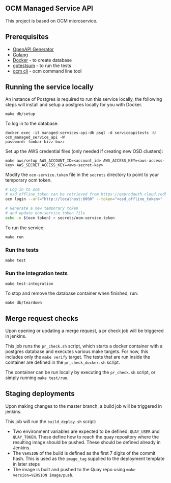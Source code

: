 OCM Managed Service API
---

This project is based on OCM microservice.

## Prerequisites
* [OpenAPI Generator](https://openapi-generator.tech/docs/installation/)
* [Golang](https://golang.org/dl/)
* [Docker](https://docs.docker.com/get-docker/) - to create database
* [gotestsum](https://github.com/gotestyourself/gotestsum#install) - to run the tests
* [ocm cli](https://github.com/openshift-online/ocm-cli/releases) - ocm command line tool

## Running the service locally
An instance of Postgres is required to run this service locally, the following steps will install and setup a postgres locally for you with Docker. 
```
make db/setup
```

To log in to the database: 
```
docker exec -it managed-services-api-db psql -d serviceapitests -U ocm_managed_service_api -W
password: foobar-bizz-buzz
```

Set up the AWS credential files (only needed if creating new OSD clusters):
```
make aws/setup AWS_ACCOUNT_ID=<account_id> AWS_ACCESS_KEY=<aws-access-key> AWS_SECRET_ACCESS_KEY=<aws-secret-key>
```

Modify the `ocm-service.token` file in the `secrets` directory to point to your temporary ocm token. 
```sh
# Log in to ocm
# osd_offline_token can be retrieved from https://qaprodauth.cloud.redhat.com/openshift/token
ocm login --url="http://localhost:8000" --token="<osd_offline_token>"

# Generate a new temporary token
# and update ocm-service.token file
echo -n $(ocm token) > secrets/ocm-service.token

```

To run the service: 
```
make run 
```

### Run the tests
```
make test
```

### Run the integration tests
```
make test-integration
```

To stop and remove the database container when finished, run:
```
make db/teardown
```

## Merge request checks 
Upon opening or updating a merge request, a pr check job will be triggered in jenkins. 

This job runs the `pr_check.sh` script, which starts a docker container with a postgres database and executes various make targets. For now, this includes only the `make verify` target. The tests that are run inside the container are defined in the `pr_check_docker.sh` script. 

The container can be run locally by executing the `pr_check.sh` script, or simply running `make test/run`.

## Staging deployments 
Upon making changes to the master branch, a build job will be triggered in jenkins. 

This job will run the `build_deploy.sh` script:
- Two environment variables are expected to be defined: `QUAY_USER` and `QUAY_TOKEN`. These define how to reach the quay repository where the resulting image should be pushed. These should be defined already in Jenkins.
- The `VERSION` of the build is defined as the first 7 digits of the commit hash. This is used as the `image_tag` supplied to the deployment template in later steps
- The image is built and pushed to the Quay repo using `make version=VERSION image/push`.
